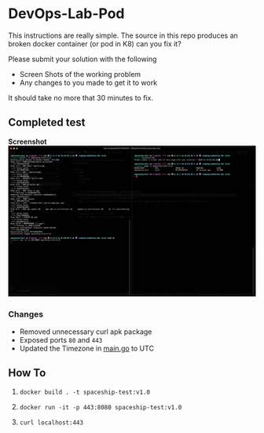 # DevOps-Lab-Pod

This instructions are really simple.  The source in this repo produces an broken docker container (or pod in K8) can you fix it?

Please submit your solution with the following 
* Screen Shots of the working problem 
* Any changes to you made to get it to work

It should take no more that 30 minutes to fix. 


## Completed test
**Screenshot**
![alt text](./img1.png "Screenshot of working container")

### Changes
- Removed unnecessary curl apk package
- Exposed ports `80` and `443`
- Updated the Timezone in [main.go](main.go) to UTC

## How To
1. `docker build . -t spaceship-test:v1.0`

2. `docker run -it -p 443:8080 spaceship-test:v1.0`

3. `curl localhost:443`
